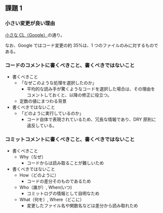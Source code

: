 ## 課題 1

### 小さい変更が良い理由

[小さな CL（Google）](https://shuuji3.xyz/eng-practices/review/developer/small-cls.html)の通り。

なお、Google ではコード変更の約 35%は、1 つのファイルのみに対するものである。

### コードのコメントに書くべきこと、書くべきではないこと

- 書くべきこと
  - 「なぜこのような処理を選択したのか」
    - 平均的な読み手が驚くようなコードを選択した場合は、その理由をコメントしておくと、以降の修正に役立つ。
  - 定数の値にまつわる背景
- 書くべきではないこと
  - 「どのように実行しているのか」
    - コード自体で表現されているため、冗長な情報であり、DRY 原則に違反している。

### コミットコメントに書くべきこと、書くべきではないこと

- 書くべきこと
  - Why（なぜ）
    - コードからは読み取ることが難しいため
- 書くべきではないこと
  - How（どのように）
    - コードの差分そのものであるため
  - Who（誰が）, When(いつ)
    - コミットログの情報として自明なため
  - What（何を）, Where（どこに）
    - 変更したファイル名や関数名などは差分から読み取れため
